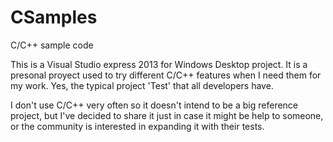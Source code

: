CSamples
========

C/C++ sample code

This is a Visual Studio express 2013 for Windows Desktop project. 
It is a presonal proyect used to try different C/C++ features when I need them for my work. Yes, the typical project 
'Test' that all developers have. 

I don't use C/C++ very often so it doesn't intend to be a big reference project, but I've decided to share it
just in case it might be help to someone, or the community is interested in expanding it with their tests.
